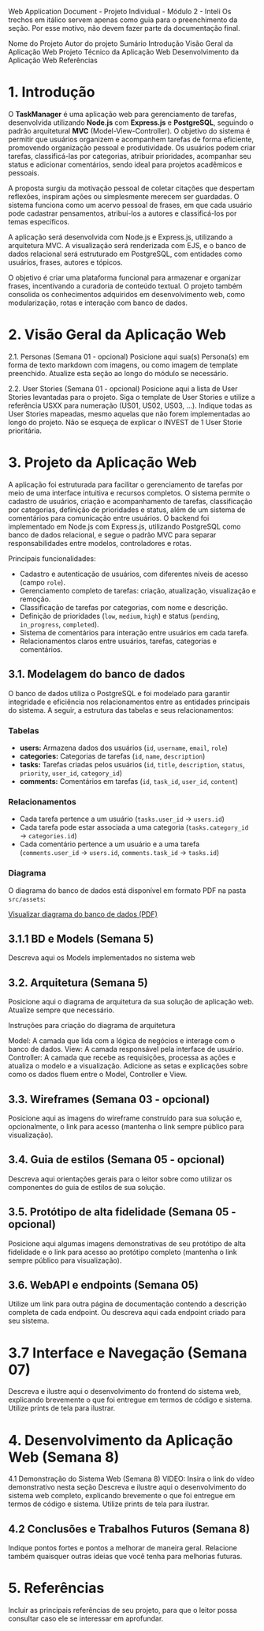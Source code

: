 Web Application Document - Projeto Individual - Módulo 2 - Inteli
Os trechos em itálico servem apenas como guia para o preenchimento da seção. Por esse motivo, não devem fazer parte da documentação final.

Nome do Projeto
Autor do projeto
Sumário
Introdução
Visão Geral da Aplicação Web
Projeto Técnico da Aplicação Web
Desenvolvimento da Aplicação Web
Referências

# 1. Introdução

O **TaskManager** é uma aplicação web para gerenciamento de tarefas, desenvolvida utilizando **Node.js** com **Express.js** e **PostgreSQL**, seguindo o padrão arquitetural **MVC** (Model-View-Controller). O objetivo do sistema é permitir que usuários organizem e acompanhem tarefas de forma eficiente, promovendo organização pessoal e produtividade. Os usuários podem criar tarefas, classificá-las por categorias, atribuir prioridades, acompanhar seu status e adicionar comentários, sendo ideal para projetos acadêmicos e pessoais.

A proposta surgiu da motivação pessoal de coletar citações que despertam reflexões, inspiram ações ou simplesmente merecem ser guardadas. O sistema funciona como um acervo pessoal de frases, em que cada usuário pode cadastrar pensamentos, atribuí-los a autores e classificá-los por temas específicos.

A aplicação será desenvolvida com Node.js e Express.js, utilizando a arquitetura MVC. A visualização será renderizada com EJS, e o banco de dados relacional será estruturado em PostgreSQL, com entidades como usuários, frases, autores e tópicos.

O objetivo é criar uma plataforma funcional para armazenar e organizar frases, incentivando a curadoria de conteúdo textual. O projeto também consolida os conhecimentos adquiridos em desenvolvimento web, como modularização, rotas e interação com banco de dados.

# 2. Visão Geral da Aplicação Web
2.1. Personas (Semana 01 - opcional)
Posicione aqui sua(s) Persona(s) em forma de texto markdown com imagens, ou como imagem de template preenchido. Atualize esta seção ao longo do módulo se necessário.

2.2. User Stories (Semana 01 - opcional)
Posicione aqui a lista de User Stories levantadas para o projeto. Siga o template de User Stories e utilize a referência USXX para numeração (US01, US02, US03, ...). Indique todas as User Stories mapeadas, mesmo aquelas que não forem implementadas ao longo do projeto. Não se esqueça de explicar o INVEST de 1 User Storie prioritária.

# 3. Projeto da Aplicação Web

A aplicação foi estruturada para facilitar o gerenciamento de tarefas por meio de uma interface intuitiva e recursos completos. O sistema permite o cadastro de usuários, criação e acompanhamento de tarefas, classificação por categorias, definição de prioridades e status, além de um sistema de comentários para comunicação entre usuários. O backend foi implementado em Node.js com Express.js, utilizando PostgreSQL como banco de dados relacional, e segue o padrão MVC para separar responsabilidades entre modelos, controladores e rotas.

Principais funcionalidades:
- Cadastro e autenticação de usuários, com diferentes níveis de acesso (campo `role`).
- Gerenciamento completo de tarefas: criação, atualização, visualização e remoção.
- Classificação de tarefas por categorias, com nome e descrição.
- Definição de prioridades (`low`, `medium`, `high`) e status (`pending`, `in_progress`, `completed`).
- Sistema de comentários para interação entre usuários em cada tarefa.
- Relacionamentos claros entre usuários, tarefas, categorias e comentários.

## 3.1. Modelagem do banco de dados

O banco de dados utiliza o PostgreSQL e foi modelado para garantir integridade e eficiência nos relacionamentos entre as entidades principais do sistema. A seguir, a estrutura das tabelas e seus relacionamentos:

### Tabelas

- **users:** Armazena dados dos usuários (`id`, `username`, `email`, `role`)
- **categories:** Categorias de tarefas (`id`, `name`, `description`)
- **tasks:** Tarefas criadas pelos usuários (`id`, `title`, `description`, `status`, `priority`, `user_id`, `category_id`)
- **comments:** Comentários em tarefas (`id`, `task_id`, `user_id`, `content`)

### Relacionamentos

- Cada tarefa pertence a um usuário (`tasks.user_id` → `users.id`)
- Cada tarefa pode estar associada a uma categoria (`tasks.category_id` → `categories.id`)
- Cada comentário pertence a um usuário e a uma tarefa (`comments.user_id` → `users.id`, `comments.task_id` → `tasks.id`)

### Diagrama

O diagrama do banco de dados está disponível em formato PDF na pasta `src/assets`:

[Visualizar diagrama do banco de dados (PDF)](../src/assets/modelo-banco.pdf)

## 3.1.1 BD e Models (Semana 5)
Descreva aqui os Models implementados no sistema web

## 3.2. Arquitetura (Semana 5)
Posicione aqui o diagrama de arquitetura da sua solução de aplicação web. Atualize sempre que necessário.

Instruções para criação do diagrama de arquitetura

Model: A camada que lida com a lógica de negócios e interage com o banco de dados.
View: A camada responsável pela interface de usuário.
Controller: A camada que recebe as requisições, processa as ações e atualiza o modelo e a visualização.
Adicione as setas e explicações sobre como os dados fluem entre o Model, Controller e View.

## 3.3. Wireframes (Semana 03 - opcional)
Posicione aqui as imagens do wireframe construído para sua solução e, opcionalmente, o link para acesso (mantenha o link sempre público para visualização).

## 3.4. Guia de estilos (Semana 05 - opcional)
Descreva aqui orientações gerais para o leitor sobre como utilizar os componentes do guia de estilos de sua solução.

## 3.5. Protótipo de alta fidelidade (Semana 05 - opcional)
Posicione aqui algumas imagens demonstrativas de seu protótipo de alta fidelidade e o link para acesso ao protótipo completo (mantenha o link sempre público para visualização).

## 3.6. WebAPI e endpoints (Semana 05)
Utilize um link para outra página de documentação contendo a descrição completa de cada endpoint. Ou descreva aqui cada endpoint criado para seu sistema.

# 3.7 Interface e Navegação (Semana 07)
Descreva e ilustre aqui o desenvolvimento do frontend do sistema web, explicando brevemente o que foi entregue em termos de código e sistema. Utilize prints de tela para ilustrar.

# 4. Desenvolvimento da Aplicação Web (Semana 8)
4.1 Demonstração do Sistema Web (Semana 8)
VIDEO: Insira o link do vídeo demonstrativo nesta seção Descreva e ilustre aqui o desenvolvimento do sistema web completo, explicando brevemente o que foi entregue em termos de código e sistema. Utilize prints de tela para ilustrar.

## 4.2 Conclusões e Trabalhos Futuros (Semana 8)
Indique pontos fortes e pontos a melhorar de maneira geral. Relacione também quaisquer outras ideias que você tenha para melhorias futuras.

# 5. Referências
Incluir as principais referências de seu projeto, para que o leitor possa consultar caso ele se interessar em aprofundar.